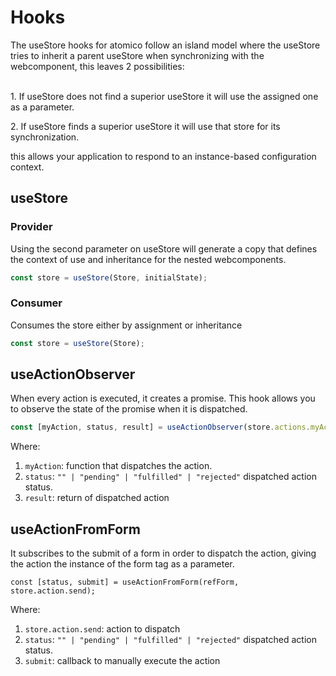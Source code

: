 # Hooks

The useStore hooks for atomico follow an island model where the useStore tries to inherit a parent useStore when synchronizing with the webcomponent, this leaves 2 possibilities:

\
1\. If useStore does not find a superior useStore it will use the assigned one as a parameter.

2\. If useStore finds a superior useStore it will use that store for its synchronization.

this allows your application to respond to an instance-based configuration context.

## useStore

### Provider

Using the second parameter on useStore will generate a copy that defines the context of use and inheritance for the nested webcomponents.

```jsx
const store = useStore(Store, initialState);
```

### Consumer

Consumes the store either by assignment or inheritance

```typescript
const store = useStore(Store);
```

## useActionObserver

When every action is executed, it creates a promise. This hook allows you to observe the state of the promise when it is dispatched.

```typescript
const [myAction, status, result] = useActionObserver(store.actions.myAction);
```

Where:

1. `myAction`: function that dispatches the action.
2. `status`: `"" | "pending" | "fulfilled" | "rejected"` dispatched action status.
3. `result`: return of dispatched action

## useActionFromForm

It subscribes to the submit of a form in order to dispatch the action, giving the action the instance of the form tag as a parameter.

```tsx
const [status, submit] = useActionFromForm(refForm, store.action.send);
```

Where:

1. `store.action.send`: action to dispatch
2. `status`: `"" | "pending" | "fulfilled" | "rejected"` dispatched action status.
3. `submit`: callback to manually execute the action
